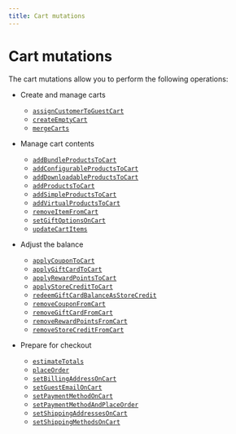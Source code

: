 ```yaml
---
title: Cart mutations
---
```


# Cart mutations

The cart mutations allow you to perform the following operations:

* Create and manage carts

  * [`assignCustomerToGuestCart`](assign-customer-to-guest-cart.md)
  * [`createEmptyCart`](create-empty-cart.md)
  * [`mergeCarts`](merge.md)

* Manage cart contents

  * [`addBundleProductsToCart`](add-bundle-products.md)
  * [`addConfigurableProductsToCart`](add-configurable-products.md)
  * [`addDownloadableProductsToCart`](add-downloadable-products.md)
  * [`addProductsToCart`](add-products.md)
  * [`addSimpleProductsToCart`](add-simple-products.md)
  * [`addVirtualProductsToCart`](add-virtual-products.md)
  * [`removeItemFromCart`](remove-item.md)
  * [`setGiftOptionsOnCart`](set-gift-options.md)
  * [`updateCartItems`](update-items.md)

* Adjust the balance

  * [`applyCouponToCart`](apply-coupon.md)
  * [`applyGiftCardToCart`](apply-giftcard.md)
  * [`applyRewardPointsToCart`](apply-reward-points.md)
  * [`applyStoreCreditToCart`](apply-store-credit.md)
  * [`redeemGiftCardBalanceAsStoreCredit`](redeem-giftcard-balance.md)
  * [`removeCouponFromCart`](remove-coupon.md)
  * [`removeGiftCardFromCart`](remove-giftcard.md)
  * [`removeRewardPointsFromCart`](remove-reward-points.md)
  * [`removeStoreCreditFromCart`](remove-store-credit.md)

* Prepare for checkout

  * [`estimateTotals`](estimate-totals.md)
  * [`placeOrder`](place-order.md)
  * [`setBillingAddressOnCart`](set-billing-address.md)
  * [`setGuestEmailOnCart`](set-guest-email.md)
  * [`setPaymentMethodOnCart`](set-payment-method.md)
  * [`setPaymentMethodAndPlaceOrder`](set-payment-place-order.md)
  * [`setShippingAddressesOnCart`](set-shipping-address.md)
  * [`setShippingMethodsOnCart`](set-shipping-method.md)
